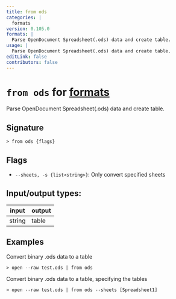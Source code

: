```yaml
---
title: from ods
categories: |
  formats
version: 0.105.0
formats: |
  Parse OpenDocument Spreadsheet(.ods) data and create table.
usage: |
  Parse OpenDocument Spreadsheet(.ods) data and create table.
editLink: false
contributors: false
---
```

<!-- This file is automatically generated. Please edit the command in https://github.com/nushell/nushell instead. -->

# `from ods` for [formats](/commands/categories/formats.md)

<div class='command-title'>Parse OpenDocument Spreadsheet(.ods) data and create table.</div>

## Signature

```> from ods {flags} ```

## Flags

 -  `--sheets, -s {list<string>}`: Only convert specified sheets


## Input/output types:

| input  | output |
| ------ | ------ |
| string | table  |
## Examples

Convert binary .ods data to a table
```nu
> open --raw test.ods | from ods

```

Convert binary .ods data to a table, specifying the tables
```nu
> open --raw test.ods | from ods --sheets [Spreadsheet1]

```
